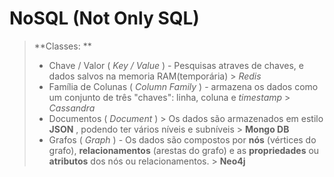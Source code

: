 # NoSQL (Not Only SQL)

> **Classes: ** 
>
> - Chave / Valor ( *Key / Value* ) - Pesquisas atraves de chaves, e dados salvos na memoria RAM(temporária) > *Redis*
> - Família de Colunas ( *Column Family* ) - armazena os dados como um conjunto de três "chaves": linha, coluna e *timestamp* > *Cassandra*
> - Documentos ( *Document* ) > Os dados são armazenados em estilo **JSON** , podendo ter vários níveis e subníveis > **Mongo DB**
> - Grafos ( *Graph* ) - Os dados são compostos por **nós** (vértices do grafo), **relacionamentos** (arestas do grafo) e as **propriedades** ou **atributos** dos nós ou relacionamentos. > **Neo4j**

